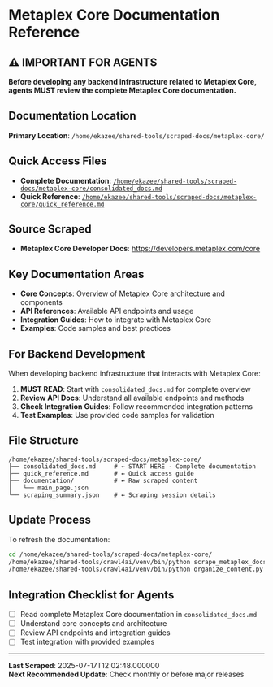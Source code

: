 # Metaplex Core Documentation Reference

## ⚠️ IMPORTANT FOR AGENTS

**Before developing any backend infrastructure related to Metaplex Core, agents MUST review the complete Metaplex Core documentation.**

## Documentation Location

**Primary Location**: `/home/ekazee/shared-tools/scraped-docs/metaplex-core/`

## Quick Access Files

- **Complete Documentation**: [`/home/ekazee/shared-tools/scraped-docs/metaplex-core/consolidated_docs.md`](../../../shared-tools/scraped-docs/metaplex-core/consolidated_docs.md)
- **Quick Reference**: [`/home/ekazee/shared-tools/scraped-docs/metaplex-core/quick_reference.md`](../../../shared-tools/scraped-docs/metaplex-core/quick_reference.md)

## Source Scraped

- **Metaplex Core Developer Docs**: https://developers.metaplex.com/core

## Key Documentation Areas

- **Core Concepts**: Overview of Metaplex Core architecture and components
- **API References**: Available API endpoints and usage
- **Integration Guides**: How to integrate with Metaplex Core
- **Examples**: Code samples and best practices

## For Backend Development

When developing backend infrastructure that interacts with Metaplex Core:

1. **MUST READ**: Start with `consolidated_docs.md` for complete overview
2. **Review API Docs**: Understand all available endpoints and methods
3. **Check Integration Guides**: Follow recommended integration patterns
4. **Test Examples**: Use provided code samples for validation

## File Structure

```
/home/ekazee/shared-tools/scraped-docs/metaplex-core/
├── consolidated_docs.md     # ← START HERE - Complete documentation
├── quick_reference.md       # ← Quick access guide
├── documentation/           # ← Raw scraped content
│   └── main_page.json
└── scraping_summary.json    # ← Scraping session details
```

## Update Process

To refresh the documentation:

```bash
cd /home/ekazee/shared-tools/scraped-docs/metaplex-core/
/home/ekazee/shared-tools/crawl4ai/venv/bin/python scrape_metaplex_docs.py
/home/ekazee/shared-tools/crawl4ai/venv/bin/python organize_content.py
```

## Integration Checklist for Agents

- [ ] Read complete Metaplex Core documentation in `consolidated_docs.md`
- [ ] Understand core concepts and architecture
- [ ] Review API endpoints and integration guides
- [ ] Test integration with provided examples

---

**Last Scraped**: 2025-07-17T12:02:48.000000  
**Next Recommended Update**: Check monthly or before major releases
